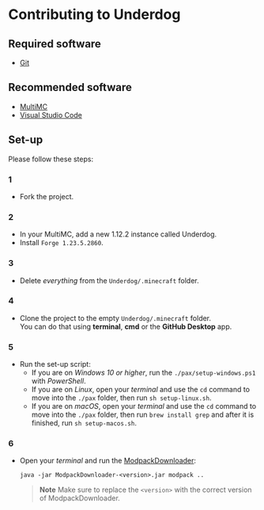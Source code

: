 # Contributing to Underdog

## Required software

- [Git]

## Recommended software

- [MultiMC]
- [Visual Studio Code]


## Set-up

Please follow these steps:

### 1

- Fork the project.

### 2

- In your MultiMC, add a new 1.12.2 instance called Underdog.
- Install `Forge 1.23.5.2860`.

### 3

- Delete *everything* from the `Underdog/.minecraft` folder.

### 4

- Clone the project to the empty `Underdog/.minecraft` folder. \
You can do that using **terminal**, **cmd** or the **GitHub Desktop** app.

### 5

- Run the set-up script:
    - If you are on _Windows 10 or higher_, run the `./pax/setup-windows.ps1` with _PowerShell_.
    - If you are on _Linux_, open your _terminal_ and use the `cd` command to move into the `./pax` folder, then run `sh setup-linux.sh`.
    - If you are on _macOS_, open your _terminal_ and use the `cd` command to move into the `./pax` folder, then run `brew install grep` and after it is finished, run `sh setup-macos.sh`.

### 6 

- Open your _terminal_ and run the [ModpackDownloader]:
    ```
    java -jar ModpackDownloader-<version>.jar modpack ..
    ```
    > **Note**
    > Make sure to replace the `<version>` with the correct version of ModpackDownloader.



<!-- Links: -->
[MultiMC]: https://multimc.org/
[Visual Studio Code]: https://code.visualstudio.com/
[Git]: https://git-scm.com/
[ModpackDownloader]: https://github.com/Joshyx/ModpackDownloader
